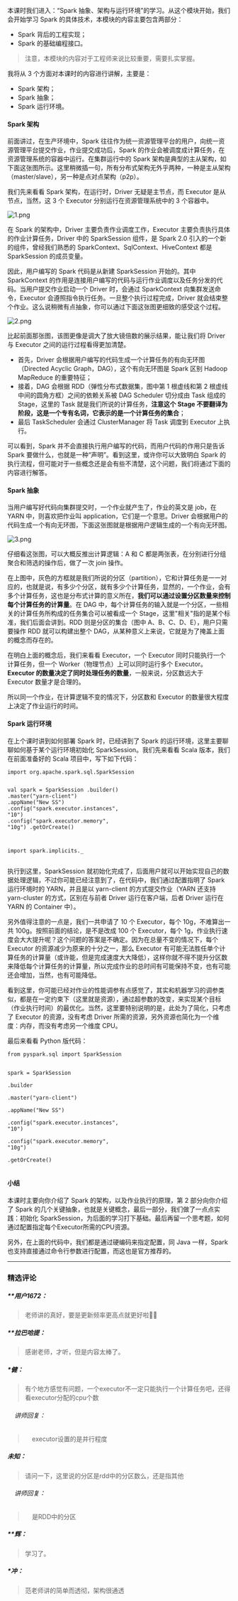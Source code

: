 <p>本课时我们进入：“Spark 抽象、架构与运行环境”的学习。从这个模块开始，我们会开始学习 Spark 的具体技术，本模块的内容主要包含两部分：</p>
<ul>
<li>Spark 背后的工程实现；</li>
<li>Spark 的基础编程接口。</li>
</ul>
<blockquote>
<p>注意，本模块的内容对于工程师来说比较重要，需要扎实掌握。</p>
</blockquote>
<p>我将从 3 个方面对本课时的内容进行讲解，主要是：</p>
<ul>
<li>Spark 架构；</li>
<li>Spark 抽象；</li>
<li>Spark 运行环境。</li>
</ul>
<h4>Spark 架构</h4>
<p>前面讲过，在生产环境中，Spark 往往作为统一资源管理平台的用户，向统一资源管理平台提交作业，作业提交成功后，Spark 的作业会被调度成计算任务，在资源管理系统的容器中运行。在集群运行中的 Spark 架构是典型的主从架构，如下面这张图所示。这里稍微插一句，所有分布式架构无外乎两种，一种是主从架构（master/slave），另一种是点对点架构（p2p）。</p>
<p>我们先来看看 Spark 架构，在运行时，Driver 无疑是主节点，而 Executor 是从节点，当然，这 3 个 Executor 分别运行在资源管理系统中的 3 个容器中。</p>
<p><img src="https://s0.lgstatic.com/i/image3/M01/0A/6C/CgoCgV6n3lqAKK-zAAFp0wUhzn8832.png" alt="1.png"></p>
<p>在 Spark 的架构中，Driver 主要负责作业调度工作，Executor 主要负责执行具体的作业计算任务，Driver 中的 SparkSession 组件，是 Spark 2.0 引入的一个新的组件，曾经我们熟悉的 SparkContext、SqlContext、HiveContext 都是 SparkSession 的成员变量。</p>
<p>因此，用户编写的 Spark 代码是从新建 SparkSession 开始的。其中 SparkContext 的作用是连接用户编写的代码与运行作业调度以及任务分发的代码。当用户提交作业启动一个 Driver 时，会通过 SparkContext 向集群发送命令，Executor 会遵照指令执行任务。一旦整个执行过程完成，Driver 就会结束整个作业。这么说稍微有点抽象，你可以通过下面这张图更细致的感受这个过程。</p>
<p><img src="https://s0.lgstatic.com/i/image3/M01/0A/6C/CgoCgV6n3mqAQFOkAAJMBAucdcc928.png" alt="2.png"></p>
<p>比起前面那张图，该图更像是调大了放大镜倍数的展示结果，能让我们将 Driver 与 Executor 之间的运行过程看得更加清楚。</p>
<ul>
<li>首先，Driver 会根据用户编写的代码生成一个计算任务的有向无环图（Directed Acyclic Graph，DAG），这个有向无环图是 Spark 区别 Hadoop MapReduce 的重要特征；</li>
<li>接着，DAG 会根据 RDD（弹性分布式数据集，图中第 1 根虚线和第 2 根虚线中间的圆角方框）之间的依赖关系被 DAG Scheduler 切分成由 Task 组成的 Stage，这里的 Task 就是我们所说的计算任务，<strong>注意这个 Stage 不要翻译为阶段，这是一个专有名词，它表示的是一个计算任务的集合</strong>；</li>
<li>最后 TaskScheduler 会通过 ClusterManager 将 Task 调度到 Executor 上执行。</li>
</ul>
<p>可以看到，Spark 并不会直接执行用户编写的代码，而用户代码的作用只是告诉 Spark 要做什么，也就是一种“声明”。看到这里，或许你可以大致明白 Spark 的执行流程，但可能对于一些概念还是会有些不清楚，这个问题，我们将通过下面的内容进行解答。</p>
<h4>Spark 抽象</h4>
<p>当用户编写好代码向集群提交时，一个作业就产生了，作业的英文是 job，在 YARN 中，则喜欢把作业叫 application，它们是一个意思。Driver 会根据用户的代码生成一个有向无环图，下面这张图就是根据用户逻辑生成的一个有向无环图。</p>
<p><img src="https://s0.lgstatic.com/i/image3/M01/17/9B/Ciqah16n3paAGGPiAAIEOV_nCLg734.png" alt="3.png"></p>
<p>仔细看这张图，可以大概反推出计算逻辑：A 和 C 都是两张表，在分别进行分组聚合和筛选的操作后，做了一次 join 操作。</p>
<p>在上图中，灰色的方框就是我们所说的分区（partition），它和计算任务是一一对应的，也就是说，有多少个分区，就有多少个计算任务，显然的，一个作业，会有多个计算任务，这也是分布式计算的意义所在，<strong>我们可以通过设置分区数量来控制每个计算任务的计算量</strong>。在 DAG 中，每个计算任务的输入就是一个分区，一些相关的计算任务所构成的任务集合可以被看成一个 Stage，这里"相关"指的是某个标准，我们后面会讲到。RDD 则是分区的集合（图中 A、B、C、D、E），用户只需要操作 RDD 就可以构建出整个 DAG，从某种意义上来说，它就是为了掩盖上面的概念而存在的。</p>
<p>在明白上面的概念后，我们来看看 Executor，一个 Executor 同时只能执行一个计算任务，但一个 Worker（物理节点）上可以同时运行多个 Executor。<strong>Executor 的数量决定了同时处理任务的数量</strong>，一般来说，分区数远大于 Executor 数量才是合理的。</p>
<p>所以同一个作业，在计算逻辑不变的情况下，分区数和 Executor 的数量很大程度上决定了作业运行的时间。</p>
<h4>Spark 运行环境</h4>
<p>在上个课时讲到如何部署 Spark 时，已经讲到了 Spark 的运行环境，这里主要聊聊如何基于某个运行环境初始化 SparkSession。我们先来看看 Scala 版本，我们在前面准备好的 Scala 项目中，写下如下代码：</p>
<pre><code data-language="java" class="lang-java"><span class="hljs-keyword">import</span> org.apache.spark.sql.SparkSession

val spark = SparkSession
.builder()
.master(<span class="hljs-string">"yarn-client"</span>)
.appName(<span class="hljs-string">"New SS"</span>)
.config(<span class="hljs-string">"spark.executor.instances"</span>, <span class="hljs-string">"10"</span>)
.config(<span class="hljs-string">"spark.executor.memory"</span>, <span class="hljs-string">"10g"</span>)
.getOrCreate()

<span class="hljs-keyword">import</span> spark.implicits._
</code></pre>
<p>执行到这里，SparkSession 就初始化完成了，后面用户就可以开始实现自己的数据处理逻辑，不过你可能已经注意到了，在代码中，我们通过配置指明了 Spark 运行环境时的 YARN，并且是以 yarn-client 的方式提交作业（YARN 还支持 yarn-cluster 的方式，区别在与前者 Driver 运行在客户端，后者 Driver 运行在 YARN 的 Container 中）。</p>
<p>另外值得注意的一点是，我们一共申请了 10 个 Executor，每个 10g，不难算出一共 100g。按照前面的结论，是不是改成 100 个 Executor，每个 1g，作业执行速度会大大提升呢？这个问题的答案是不确定。因为在总量不变的情况下，每个 Executor 的资源减少为原来的十分之一，那么 Executor 有可能无法胜任单个计算任务的计算量（或许能，但是完成速度大大降低），这样你就不得不提升分区数来降低每个计算任务的计算量，所以完成作业的总时间有可能保持不变，也有可能还会增加，当然，也有可能降低。</p>
<p>看到这里，你可能已经对作业的性能调参有点感觉了，其实和机器学习的调参类似，都是在一定约束下（这里就是资源），通过超参数的改变，来实现某个目标（作业执行时间）的最优化。当然，这里要特别说明的是，此处为了简化，只考虑了 Executor 的资源，没有考虑 Driver 所需的资源，另外资源也简化为一个维度：内存，而没有考虑另一个维度 CPU。</p>
<p>最后来看看 Python 版代码：</p>
<pre><code data-language="java" class="lang-java">from pyspark.sql <span class="hljs-keyword">import</span> SparkSession

spark = SparkSession \
.builder \
.master(<span class="hljs-string">"yarn-client"</span>) \
.appName(<span class="hljs-string">"New SS"</span>) \
.config(<span class="hljs-string">"spark.executor.instances"</span>, <span class="hljs-string">"10"</span>) \
.config(<span class="hljs-string">"spark.executor.memory"</span>, <span class="hljs-string">"10g"</span>) \
.getOrCreate()
</code></pre>
<h4>小结</h4>
<p>本课时主要向你介绍了 Spark 的架构，以及作业执行的原理，第 2 部分向你介绍了 Spark 的几个关键抽象，也就是关键概念，最后一部分，我们做了一点点实践：初始化 SparkSession，为后面的学习打下基础。最后再留一个思考题，如何通过配置指定每个Executor所需的CPU资源。</p>
<p>另外，在上面的代码中，我们都是通过硬编码来指定配置，同 Java 一样，Spark 也支持直接通过命令行参数进行配置，而这也是官方推荐的。</p>

---

### 精选评论

##### **用户1672：
> 老师讲的真好，要是更新频率更高点就更好啦🤗🤗

##### **拉巴哈提：
> 感谢老师，才听，但是内容太棒了。

##### *健：
> 有个地方感觉有问题，一个executor不一定只能执行一个计算任务吧，还得看executor分配的cpu个数

 ###### &nbsp;&nbsp;&nbsp; 讲师回复：
> &nbsp;&nbsp;&nbsp; executor设置的是并行程度

##### 未知：
> 请问一下，这里说的分区是rdd中的分区数么，还是指其他

 ###### &nbsp;&nbsp;&nbsp; 讲师回复：
> &nbsp;&nbsp;&nbsp; 是RDD中的分区

##### **辉：
> 学习了。

##### *冲：
> 范老师讲的简单而透彻，架构很通透


